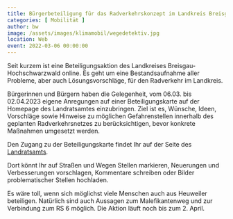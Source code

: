 ```yaml
---
title: Bürgerbeteiligung für das Radverkehrskonzept im Landkreis Breisgau-Hochschwarzwald
categories: [ Mobilität ]
author: bw
image: /assets/images/klimamobil/wegedetektiv.jpg
location: Web
event: 2022-03-06 00:00:00
---
```

Seit kurzem ist eine Beteiligungsaktion des Landkreises Breisgau-Hochschwarzwald online. Es geht um eine Bestandsaufnahme aller Probleme, aber auch Lösungsvorschläge, für den Radverkehr im Landkreis.

Bürgerinnen und Bürgern haben die Gelegenheit, vom 06.03. bis 02.04.2023 eigene Anregungen auf einer Beteiligungskarte auf der Homepage des Landratsamtes einzubringen. Ziel ist es, Wünsche, Ideen, Vorschläge sowie Hinweise zu möglichen Gefahrenstellen innerhalb des geplanten Radverkehrsnetzes zu berücksichtigen, bevor konkrete Maßnahmen umgesetzt werden.

Den Zugang zu der Beteiligungskarte findet Ihr auf der Seite des [Landratsamts](https://www.breisgau-hochschwarzwald.de/pb/Breisgau-Hochschwarzwald/Start/Service_Seiten/mitteilung+04_03_2023.html).

Dort könnt Ihr auf Straßen und Wegen Stellen markieren, Neuerungen und Verbesserungen vorschlagen, Kommentare schreiben oder Bilder problematischer Stellen hochladen.

Es wäre toll, wenn sich möglichst viele Menschen auch aus Heuweiler beteiligen. Natürlich sind auch Aussagen zum Malefikantenweg und zur Verbindung zum RS 6 möglich. Die Aktion läuft noch bis zum 2. April.
